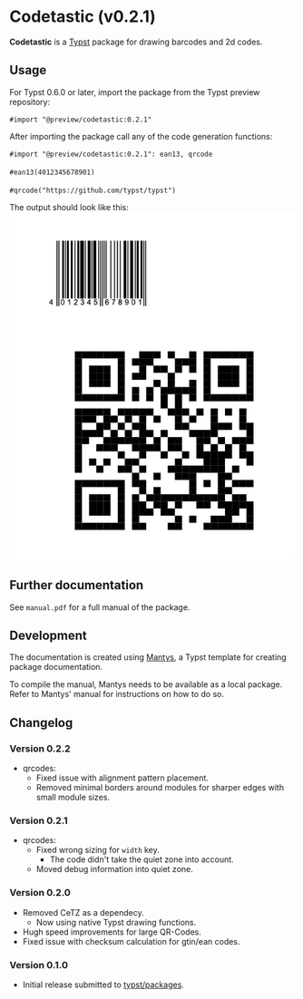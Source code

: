 # Codetastic (v0.2.1)

**Codetastic** is a [Typst](https://github.com/typst/typst) package for drawing barcodes and 2d codes.

## Usage

For Typst 0.6.0 or later, import the package from the Typst preview repository:

```typst
#import "@preview/codetastic:0.2.1"
```

After importing the package call any of the code generation functions:
```typst
#import "@preview/codetastic:0.2.1": ean13, qrcode

#ean13(4012345678901)

#qrcode("https://github.com/typst/typst")
```

The output should look like this:
![Example for codes drawn with Codetastic](assets/example.png)

## Further documentation

See `manual.pdf` for a full manual of the package.

## Development

The documentation is created using [Mantys](https://github.com/jneug/typst-mantys), a Typst template for creating package documentation.

To compile the manual, Mantys needs to be available as a local package. Refer to Mantys' manual for instructions on how to do so.

## Changelog

### Version 0.2.2
- qrcodes:
	- Fixed issue with alignment pattern placement.
	- Removed minimal borders around modules for sharper edges with small module sizes.

### Version 0.2.1

- qrcodes:
	- Fixed wrong sizing for `width` key.
		- The code didn't take the quiet zone into account.
	- Moved debug information into quiet zone.

### Version 0.2.0

- Removed CeTZ as a dependecy.
	- Now using native Typst drawing functions.
- Hugh speed improvements for large QR-Codes.
- Fixed issue with checksum calculation for gtin/ean codes.

### Version 0.1.0

- Initial release submitted to [typst/packages](https://github.com/typst/packages).
